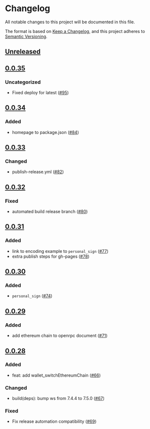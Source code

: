 # Changelog
All notable changes to this project will be documented in this file.

The format is based on [Keep a Changelog](https://keepachangelog.com/en/1.0.0/),
and this project adheres to [Semantic Versioning](https://semver.org/spec/v2.0.0.html).

## [Unreleased]

## [0.0.35]
### Uncategorized
- Fixed deploy for latest ([#95](https://github.com/MetaMask/api-specs/pull/95))

## [0.0.34]
### Added
- homepage to package.json ([#84](https://github.com/MetaMask/api-specs/pull/84))

## [0.0.33]
### Changed
- publish-release.yml ([#82](https://github.com/MetaMask/api-specs/pull/82))

## [0.0.32]
### Fixed
- automated build release branch ([#80](https://github.com/MetaMask/api-specs/pull/80))

## [0.0.31]
### Added
- link to encoding example to `personal_sign` ([#77](https://github.com/MetaMask/api-specs/pull/77))
- extra publish steps for gh-pages ([#78](https://github.com/MetaMask/api-specs/pull/78))

## [0.0.30]
### Added
- `personal_sign` ([#74](https://github.com/MetaMask/api-specs/pull/74))

## [0.0.29]
### Added
- add ethereum chain to openrpc document ([#71](https://github.com/MetaMask/api-specs/pull/71))

## [0.0.28]
### Added
- feat: add wallet_switchEthereumChain ([#66](https://github.com/MetaMask/api-specs/pull/66))

### Changed
- build(deps): bump ws from 7.4.4 to 7.5.0 ([#67](https://github.com/MetaMask/api-specs/pull/67))

### Fixed
- Fix release automation compatibility ([#69](https://github.com/MetaMask/api-specs/pull/69))

[Unreleased]: https://github.com/MetaMask/api-specs/compare/v0.0.35...HEAD
[0.0.35]: https://github.com/MetaMask/api-specs/compare/v0.0.34...v0.0.35
[0.0.34]: https://github.com/MetaMask/api-specs/compare/v0.0.33...v0.0.34
[0.0.33]: https://github.com/MetaMask/api-specs/compare/v0.0.32...v0.0.33
[0.0.32]: https://github.com/MetaMask/api-specs/compare/v0.0.31...v0.0.32
[0.0.31]: https://github.com/MetaMask/api-specs/compare/v0.0.30...v0.0.31
[0.0.30]: https://github.com/MetaMask/api-specs/compare/v0.0.29...v0.0.30
[0.0.29]: https://github.com/MetaMask/api-specs/compare/v0.0.28...v0.0.29
[0.0.28]: https://github.com/MetaMask/api-specs/releases/tag/v0.0.28

